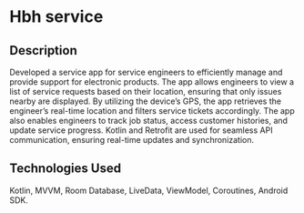 # Hbh service

## Description  
Developed a service app for service engineers to efficiently manage and provide support
for electronic products. The app allows engineers to view a list of service requests based on their
location, ensuring that only issues nearby are displayed. By utilizing the device’s GPS, the app retrieves
the engineer’s real-time location and filters service tickets accordingly. The app also enables engineers
to track job status, access customer histories, and update service progress. Kotlin and Retrofit are used
for seamless API communication, ensuring real-time updates and synchronization.

## Technologies Used  
Kotlin, MVVM, Room Database, LiveData, ViewModel, Coroutines, Android SDK.

